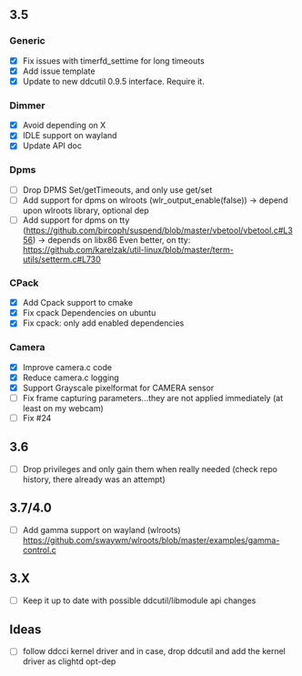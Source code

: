 ## 3.5

### Generic
- [x] Fix issues with timerfd_settime for long timeouts
- [x] Add issue template
- [x] Update to new ddcutil 0.9.5 interface. Require it.

### Dimmer
- [x] Avoid depending on X
- [x] IDLE support on wayland
- [x] Update API doc

### Dpms
- [ ] Drop DPMS Set/getTimeouts, and only use get/set 
- [ ] Add support for dpms on wlroots (wlr_output_enable(false)) -> depend upon wlroots library, optional dep
- [ ] Add support for dpms on tty (https://github.com/bircoph/suspend/blob/master/vbetool/vbetool.c#L356) -> depends on libx86
Even better, on tty: https://github.com/karelzak/util-linux/blob/master/term-utils/setterm.c#L730

### CPack
- [x] Add Cpack support to cmake
- [x] Fix cpack Dependencies on ubuntu
- [x] Fix cpack: only add enabled dependencies

### Camera
- [x] Improve camera.c code
- [x] Reduce camera.c logging
- [x] Support Grayscale pixelformat for CAMERA sensor
- [ ] Fix frame capturing parameters...they are not applied immediately (at least on my webcam)
- [ ] Fix #24

## 3.6
- [ ] Drop privileges and only gain them when really needed (check repo history, there already was an attempt)

## 3.7/4.0
- [ ] Add gamma support on wayland (wlroots)
https://github.com/swaywm/wlroots/blob/master/examples/gamma-control.c

## 3.X
- [ ] Keep it up to date with possible ddcutil/libmodule api changes

## Ideas
- [ ] follow ddcci kernel driver and in case, drop ddcutil and add the kernel driver as clightd opt-dep
